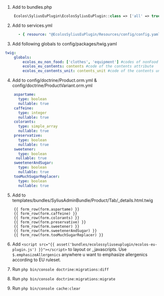 1. Add to bundles.php
```php
    Ecolos\SyliusEuPlugin\EcolosSyliusEuPlugin::class => ['all' => true],
```

2. Add to services.yml

```yaml
      - { resource: "@EcolosSyliusEuPlugin/Resources/config/config.yaml" }
```

3. Add following globals to config/packages/twig.yaml
```yaml
twig:
    globals:
        ecolos_eu_non_food: ['clothes', 'equipment'] #codes of nonFood categories (if any) must be set to empty array if not
        ecolos_eu_contents: contents #code of the contents attribute
        ecolos_eu_contents_unit: contents_unit #code of the contents unit attribute
```

4. Add to config/doctrine/Product.orm.yml & config/doctrine/ProductVariant.orm.yml
```yaml
    aspartame:
      type: boolean
      nullable: true
    caffeine:
      type: integer
      nullable: true
    colorants:
      type: simple_array
      nullable: true
    preservative:
      type: boolean
      nullable: true
    sweetener:
      type: boolean
     nullable: true
    sweetenerAndSugar:
      type: boolean
      nullable: true
    tooMuchSugarReplacer:
      type: boolean
      nullable: true
```

5. Add to templates/bundles/SyliusAdminBundle/Product/Tab/_details.html.twig
```twig
    {{ form_row(form.aspartame) }}
    {{ form_row(form.caffeine) }}
    {{ form_row(form.colorants) }}
    {{ form_row(form.preservative) }}
    {{ form_row(form.sweetener) }}
    {{ form_row(form.sweetenerAndSugar) }}
    {{ form_row(form.tooMuchSugarReplacer) }}
```

6. Add `<script src="{{ asset('bundles/ecolossyliuseuplugin/ecolos-eu-plugin.js') }}"></script>` to layout or _javascripts.
    Use `$.emphasizeAllergenics` anywhere u want to emphasize allergenics according to EU ruleset.
    
7. Run `php bin/console doctrine:migrations:diff`

8. Run `php bin/console doctrine:migrations:migrate`

9. Run `php bin/console cache:clear`
